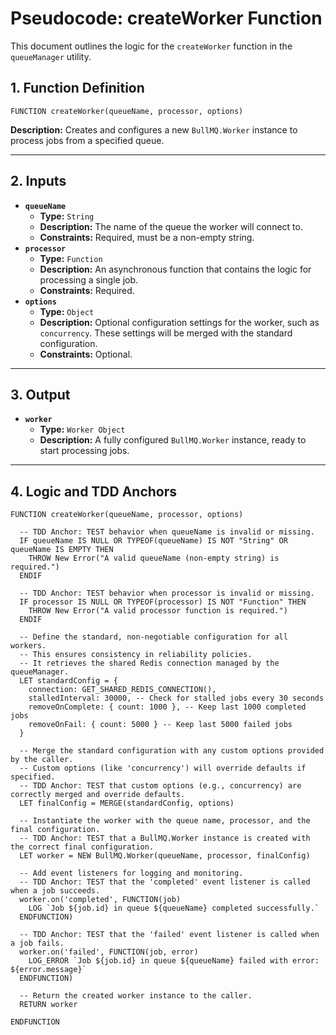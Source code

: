 # Pseudocode: createWorker Function

This document outlines the logic for the `createWorker` function in the `queueManager` utility.

## 1. Function Definition

```pseudocode
FUNCTION createWorker(queueName, processor, options)
```

**Description:** Creates and configures a new `BullMQ.Worker` instance to process jobs from a specified queue.

---

## 2. Inputs

*   **`queueName`**
    *   **Type:** `String`
    *   **Description:** The name of the queue the worker will connect to.
    *   **Constraints:** Required, must be a non-empty string.
*   **`processor`**
    *   **Type:** `Function`
    *   **Description:** An asynchronous function that contains the logic for processing a single job.
    *   **Constraints:** Required.
*   **`options`**
    *   **Type:** `Object`
    *   **Description:** Optional configuration settings for the worker, such as `concurrency`. These settings will be merged with the standard configuration.
    *   **Constraints:** Optional.

---

## 3. Output

*   **`worker`**
    *   **Type:** `Worker Object`
    *   **Description:** A fully configured `BullMQ.Worker` instance, ready to start processing jobs.

---

## 4. Logic and TDD Anchors

```pseudocode
FUNCTION createWorker(queueName, processor, options)

  -- TDD Anchor: TEST behavior when queueName is invalid or missing.
  IF queueName IS NULL OR TYPEOF(queueName) IS NOT "String" OR queueName IS EMPTY THEN
    THROW New Error("A valid queueName (non-empty string) is required.")
  ENDIF

  -- TDD Anchor: TEST behavior when processor is invalid or missing.
  IF processor IS NULL OR TYPEOF(processor) IS NOT "Function" THEN
    THROW New Error("A valid processor function is required.")
  ENDIF

  -- Define the standard, non-negotiable configuration for all workers.
  -- This ensures consistency in reliability policies.
  -- It retrieves the shared Redis connection managed by the queueManager.
  LET standardConfig = {
    connection: GET_SHARED_REDIS_CONNECTION(),
    stalledInterval: 30000, -- Check for stalled jobs every 30 seconds
    removeOnComplete: { count: 1000 }, -- Keep last 1000 completed jobs
    removeOnFail: { count: 5000 } -- Keep last 5000 failed jobs
  }

  -- Merge the standard configuration with any custom options provided by the caller.
  -- Custom options (like 'concurrency') will override defaults if specified.
  -- TDD Anchor: TEST that custom options (e.g., concurrency) are correctly merged and override defaults.
  LET finalConfig = MERGE(standardConfig, options)

  -- Instantiate the worker with the queue name, processor, and the final configuration.
  -- TDD Anchor: TEST that a BullMQ.Worker instance is created with the correct final configuration.
  LET worker = NEW BullMQ.Worker(queueName, processor, finalConfig)

  -- Add event listeners for logging and monitoring.
  -- TDD Anchor: TEST that the 'completed' event listener is called when a job succeeds.
  worker.on('completed', FUNCTION(job)
    LOG `Job ${job.id} in queue ${queueName} completed successfully.`
  ENDFUNCTION)

  -- TDD Anchor: TEST that the 'failed' event listener is called when a job fails.
  worker.on('failed', FUNCTION(job, error)
    LOG_ERROR `Job ${job.id} in queue ${queueName} failed with error: ${error.message}`
  ENDFUNCTION)

  -- Return the created worker instance to the caller.
  RETURN worker

ENDFUNCTION